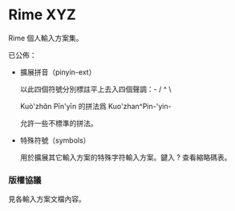 # Rime XYZ

Rime 個人輸入方案集。

已公佈：

*   擴展拼音（pinyin-ext）

    以此四個符號分別標註平上去入四個聲調：- / ^ \

    Kuò'zhɑ̌n Pīn'yīn 的拼法爲 Kuo\'zhan^Pin-'yin-

    允許一些不標準的拼法。

*   特殊符號（symbols）

    用於擴展其它輸入方案的特殊字符輸入方案。鍵入 ? 查看縮略碼表。

### 版權協議

見各輸入方案文檔內容。
